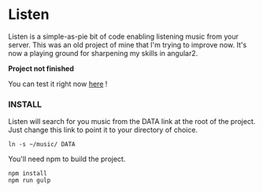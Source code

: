 # Listen
Listen is a simple-as-pie bit of code enabling listening music from your server.
This was an old project of mine that I'm trying to improve now.
It's now a playing ground for sharpening my skills in angular2.

**Project not finished**

You can test it right now [here](http://nibou.eu/listen) !

### INSTALL
Listen will search for you music from the DATA link at the root of the project.
Just change this link to point it to your directory of choice.
```
ln -s ~/music/ DATA
```
You'll need npm to build the project.
```
npm install
npm run gulp
```
